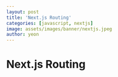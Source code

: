 ```yaml
---
layout: post
title: 'Next.js Routing'
categories: [javascript, nextjs]
image: assets/images/banner/nextjs.jpeg
author: yeon
---
```


# Next.js Routing



<br><br><br>